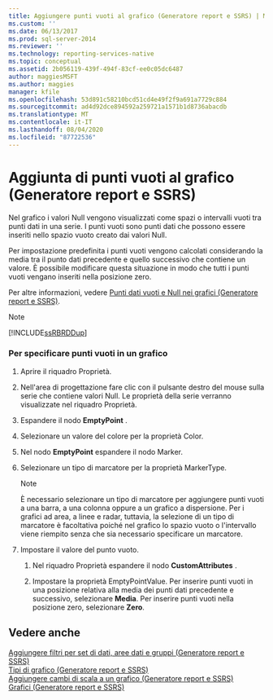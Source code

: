 ```yaml
---
title: Aggiungere punti vuoti al grafico (Generatore report e SSRS) | Microsoft Docs
ms.custom: ''
ms.date: 06/13/2017
ms.prod: sql-server-2014
ms.reviewer: ''
ms.technology: reporting-services-native
ms.topic: conceptual
ms.assetid: 2b056119-439f-494f-83cf-ee0c05dc6487
author: maggiesMSFT
ms.author: maggies
manager: kfile
ms.openlocfilehash: 53d891c58210bcd51cd4e49f2f9a691a7729c884
ms.sourcegitcommit: ad4d92dce894592a259721a1571b1d8736abacdb
ms.translationtype: MT
ms.contentlocale: it-IT
ms.lasthandoff: 08/04/2020
ms.locfileid: "87722536"
---
```

# <a name="add-empty-points-to-the-chart-report-builder-and-ssrs"></a>Aggiunta di punti vuoti al grafico (Generatore report e SSRS)
  Nel grafico i valori Null vengono visualizzati come spazi o intervalli vuoti tra punti dati in una serie. I punti vuoti sono punti dati che possono essere inseriti nello spazio vuoto creato dai valori Null.  
  
 Per impostazione predefinita i punti vuoti vengono calcolati considerando la media tra il punto dati precedente e quello successivo che contiene un valore. È possibile modificare questa situazione in modo che tutti i punti vuoti vengano inseriti nella posizione zero.  
  
 Per altre informazioni, vedere [Punti dati vuoti e Null nei grafici &#40;Generatore report e SSRS&#41;](charts-report-builder-and-ssrs.md).  
  
> [!NOTE]  
>  [!INCLUDE[ssRBRDDup](../../includes/ssrbrddup-md.md)]  
  
### <a name="to-specify-empty-points-on-a-chart"></a>Per specificare punti vuoti in un grafico  
  
1.  Aprire il riquadro Proprietà.  
  
2.  Nell'area di progettazione fare clic con il pulsante destro del mouse sulla serie che contiene valori Null. Le proprietà della serie verranno visualizzate nel riquadro Proprietà.  
  
3.  Espandere il nodo **EmptyPoint** .  
  
4.  Selezionare un valore del colore per la proprietà Color.  
  
5.  Nel nodo **EmptyPoint** espandere il nodo Marker.  
  
6.  Selezionare un tipo di marcatore per la proprietà MarkerType.  
  
    > [!NOTE]  
    >  È necessario selezionare un tipo di marcatore per aggiungere punti vuoti a una barra, a una colonna oppure a un grafico a dispersione. Per i grafici ad area, a linee e radar, tuttavia, la selezione di un tipo di marcatore è facoltativa poiché nel grafico lo spazio vuoto o l'intervallo viene riempito senza che sia necessario specificare un marcatore.  
  
7.  Impostare il valore del punto vuoto.  
  
    1.  Nel riquadro Proprietà espandere il nodo **CustomAttributes** .  
  
    2.  Impostare la proprietà EmptyPointValue. Per inserire punti vuoti in una posizione relativa alla media dei punti dati precedente e successivo, selezionare **Media**. Per inserire punti vuoti nella posizione zero, selezionare **Zero**.  
  
## <a name="see-also"></a>Vedere anche  
 [Aggiungere filtri per set di dati, aree dati e gruppi &#40;Generatore report e SSRS&#41;](add-dataset-filters-data-region-filters-and-group-filters.md)   
 [Tipi di grafico &#40;Generatore report e SSRS&#41;](chart-types-report-builder-and-ssrs.md)   
 [Aggiungere cambi di scala a un grafico &#40;Generatore report e SSRS&#41;](add-scale-breaks-to-a-chart-report-builder-and-ssrs.md)   
 [Grafici &#40;Generatore report e SSRS&#41;](charts-report-builder-and-ssrs.md)  
  
  
